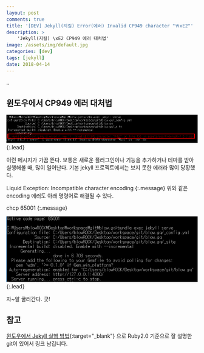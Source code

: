 ```yaml
---
layout: post
comments: true
title: '[DEV] Jekyll(지킬) Error(에러) Invalid CP949 character "￦xE2"'
description: >
    'Jekyll(지킬) \xE2 CP949 에러 대처법'
image: /assets/img/default.jpg
categories: [dev]
tags: [jekyll]
date: 2018-04-14
---
```

..
## 윈도우에서 CP949 에러 대처법

![image](/assets/img/post/jekyll-error/1.png){:.lead}

이런 메시지가 가끔 뜬다. 보통은 새로운 플러그인이나 기능을 추가하거나 테마를 받아 실행해볼 때, 많이 일어난다. 기본 jekyll 프로젝트에서는 보지 못한 에러라 많이 당황했다.

Liquid Exception: Incompatible character encoding
{:.message}
위와 같은 encoding 에러도 아래 명령어로 해결될 수 있다.

chcp 65001
{:.message}

![image](/assets/img/post/jekyll-error/2.png){:.lead}

자~알 굴러간다. 굿!


## 참고
[윈도우에서 Jekyll 실행 방법](https://github.com/juthilo/run-jekyll-on-windows){:target="_blank"} 으로 Ruby2.0 기준으로 잘 설명한 git이 있어서 링크 남깁니다.
